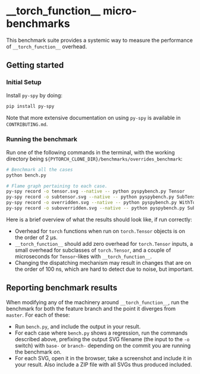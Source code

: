 # \_\_torch\_function\_\_ micro-benchmarks

This benchmark suite provides a systemic way to measure the performance of `__torch_function__` overhead.

## Getting started

### Initial Setup

Install `py-spy` by doing:

```bash
pip install py-spy
```

Note that more extensive documentation on using `py-spy` is available in `CONTRIBUTING.md`.

### Running the benchmark

Run one of the following commands in the terminal, with the working directory being `${PYTORCH_CLONE_DIR}/benchmarks/overrides_benchmark`:

```bash
# Benchmark all the cases
python bench.py

# Flame graph pertaining to each case.
py-spy record -o tensor.svg --native -- python pyspybench.py Tensor
py-spy record -o subtensor.svg --native -- python pyspybench.py SubTensor
py-spy record -o overridden.svg --native -- python pyspybench.py WithTorchFunction
py-spy record -o suboverridden.svg --native -- python pyspybench.py SubWithTorchFunction
```

Here is a brief overview of what the results should look like, if run correctly:

* Overhead for `torch` functions when run on `torch.Tensor` objects is on the order of 2 μs.
* `__torch_function__` should add zero overhead for `torch.Tensor` inputs, a small overhead for subclasses of `torch.Tensor`, and a couple of microseconds for `Tensor`-likes with `__torch_function__`.
* Changing the dispatching mechanism may result in changes that are on the order of 100 ns, which are hard to detect due to noise, but important.

## Reporting benchmark results

When modifying any of the machinery around `__torch_function__`, run the benchmark for both the feature branch and the point it diverges from `master`. For each of these:

* Run `bench.py`, and include the output in your result.
* For each case where `bench.py` shows a regression, run the commands described above, prefixing the output SVG filename \(the input to the `-o` switch\) with `base-` or `branch-` depending on the commit you are running the benchmark on.
* For each SVG, open it in the browser, take a screenshot and include it in your result. Also include a ZIP file with all SVGs thus produced included.

